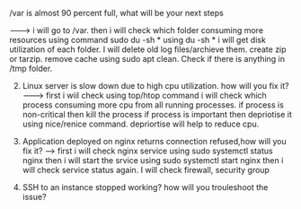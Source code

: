 /var is almost 90 percent full, what will be your next steps

---> i will go to /var. then i will check which folder consuming more resources using command sudo du -sh *
using du -sh * i will get disk utilization of each folder.
I will delete old log files/archieve them.
create zip or tarzip.
remove cache using sudo apt clean.
Check if there is anything in /tmp folder.

2) Linux server is slow down due to high cpu utilization. how will you fix it?
---> first i wiil check using top/htop command
i will check which process consuming more cpu from all running processes.
if process is non-critical then kill the process
if process is important then depriotise it using nice/renice command.
depriortise will help to reduce cpu.

3) Application deployed on nginx returns connection refused,how will you fix it?
--> first i will check nginx service using sudo systemctl status nginx
then i will start the srvice using sudo systemctl start nginx
then i will check service status again.
I will check firewall, security group 

4) SSH to an instance stopped working? how will you trouleshoot the issue?

